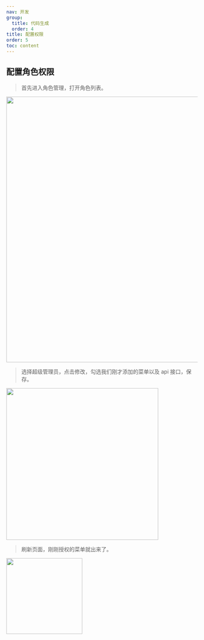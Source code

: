 ```yaml
---
nav: 开发
group:
  title: 代码生成
  order: 4
title: 配置权限
order: 5
toc: content
---
```


## 配置角色权限

> 首先进入角色管理，打开角色列表。

<img src="https://doc-image.zhangwj.com/img/setrole1v1.0.0.png" width="700xp" />

> 选择超级管理员，点击修改，勾选我们刚才添加的菜单以及 api 接口，保存。

<img src="https://doc-image.zhangwj.com/img/setrole2v1.0.0.png" width="400xp" />

> 刷新页面，刚刚授权的菜单就出来了。

<img src="https://doc-image.zhangwj.com/img/menu1v1.0.0.png" width="200xp" />

